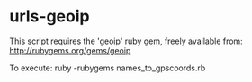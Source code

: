 urls-geoip
==========

This script requires the 'geoip' ruby gem, freely available from: http://rubygems.org/gems/geoip

To execute:
ruby -rubygems names_to_gpscoords.rb
